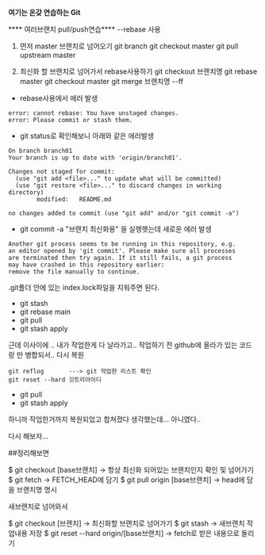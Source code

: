 **여기는 온갖 연습하는 Git**

**** 여러브랜치 pull/push연습****
--rebase 사용
1. 먼저 master 브랜치로 넘어오기
git branch
git checkout master
git pull upstream master

2. 최신화 할 브랜치로 넘어가서 rebase사용하기
git checkout 브랜치명
git rebase master
git checkout master
git merge 브랜치명 --ff

* rebase사용에서 에러 발생
````
error: cannot rebase: You have unstaged changes.
error: Please commit or stash them.
````


* git status로 확인해보니 아래와 같은 에러발생
````
On branch branch01
Your branch is up to date with 'origin/branch01'.

Changes not staged for commit:
  (use "git add <file>..." to update what will be committed)
  (use "git restore <file>..." to discard changes in working directory)
        modified:   README.md

no changes added to commit (use "git add" and/or "git commit -a")
````

* git commit -a "브랜치 최신화용" 을 실행햇는데 새로운 에러 발생
````
Another git process seems to be running in this repository, e.g.
an editor opened by 'git commit'. Please make sure all processes
are terminated then try again. If it still fails, a git process
may have crashed in this repository earlier:
remove the file manually to continue.
````
.git폴더 안에 있는 index.lock파일을 지워주면 된다.

* git stash
* git rebase main
* git pull
* git stash apply

근데 이사이에 .. 내가 작업한게 다 날라가고.. 작업하기 전 github에 올라가 있는 코드랑 만 병합되서..
다시 복원

````
git reflog       ---> git 작업한 리스트 확인
git reset --hard 깃트리아이디
`````

* git pull
* git stash apply

하니까 작업한거까지 복원되었고 합쳐졌다 생각했는데... 아니였다..

다시 해보자...


##정리해보면

$ git checkout [base브랜치]      -> 항상 최신화 되어있는 브랜치인지 확인 및 넘어가기
$ git fetch                -> FETCH_HEAD에 담기
$ git pull origin [base브랜치]   -> head에 담을 브랜치명 명시

새브랜치로 넘어와서

$ git checkout [브랜치]                  -> 최신화할 브랜치로 넘어가기 
$ git stash                              -> 새브랜치 작업내용 저장
$ git reset --hard origin/[base브랜치]   -> fetch로 받은 내용으로 돌리기
